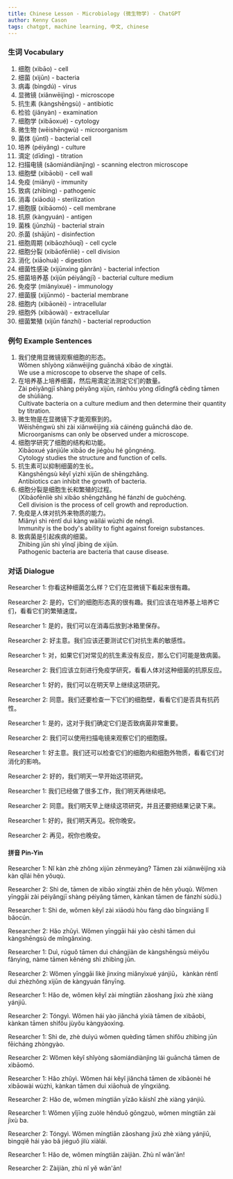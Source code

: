 ```yaml
---
title: Chinese Lesson - Microbiology (微生物学) - ChatGPT
author: Kenny Cason
tags: chatgpt, machine learning, 中文, chinese
---
```


### 生词 Vocabulary

1. 细胞 (xìbāo) - cell
2. 细菌 (xìjūn) - bacteria
3. 病毒 (bìngdú) - virus
4. 显微镜 (xiǎnwēijìng) - microscope
5. 抗生素 (kàngshēngsù) - antibiotic
6. 检验 (jiǎnyàn) - examination
7. 细胞学 (xìbāoxué) - cytology
8. 微生物 (wēishēngwù) - microorganism
9. 菌体 (jūntǐ) - bacterial cell
10. 培养 (péiyǎng) - culture
11. 滴定 (dīdìng) - titration
12. 扫描电镜 (sǎomiándiànjìng) - scanning electron microscope
13. 细胞壁 (xìbāobì) - cell wall
14. 免疫 (miǎnyì) - immunity
15. 致病 (zhìbìng) - pathogenic
16. 消毒 (xiāodú) - sterilization
17. 细胞膜 (xìbāomó) - cell membrane
18. 抗原 (kàngyuán) - antigen
19. 菌株 (jūnzhū) - bacterial strain
20. 杀菌 (shājūn) - disinfection
21. 细胞周期 (xìbāozhōuqī) - cell cycle
22. 细胞分裂 (xìbāofēnliè) - cell division
23. 消化 (xiāohuà) - digestion
24. 细菌性感染 (xìjūnxìng gǎnrǎn) - bacterial infection
25. 细菌培养基 (xìjūn péiyǎngjī) - bacterial culture medium
26. 免疫学 (miǎnyìxué) - immunology
27. 细菌膜 (xìjūnmó) - bacterial membrane
28. 细胞内 (xìbāonèi) - intracellular
29. 细胞外 (xìbāowài) - extracellular
30. 细菌繁殖 (xìjūn fánzhí) - bacterial reproduction

### 例句 Example Sentences

1. 我们使用显微镜观察细胞的形态。<br/>Wǒmen shǐyòng xiǎnwēijìng guānchá xìbāo de xíngtài.<br/>We use a microscope to observe the shape of cells.
2. 在培养基上培养细菌，然后用滴定法测定它们的数量。<br/>Zài péiyǎngjī shàng péiyǎng xìjūn, ránhòu yòng dīdìngfǎ cèdìng tāmen de shùliàng.<br/>Cultivate bacteria on a culture medium and then determine their quantity by titration.
3. 微生物是在显微镜下才能观察到的。<br/>Wēishēngwù shì zài xiǎnwēijìng xià cáinéng guānchá dào de.<br/>Microorganisms can only be observed under a microscope.
4. 细胞学研究了细胞的结构和功能。<br/>Xìbāoxué yánjiūle xìbāo de jiégòu hé gōngnéng.<br/>Cytology studies the structure and function of cells.
5. 抗生素可以抑制细菌的生长。<br/>Kàngshēngsù kěyǐ yìzhì xìjūn de shēngzhǎng.<br/>Antibiotics can inhibit the growth of bacteria.
6. 细胞分裂是细胞生长和繁殖的过程。<br/>(Xìbāofēnliè shì xìbāo shēngzhǎng hé fánzhí de guòchéng.<br/>Cell division is the process of cell growth and reproduction.
7. 免疫是人体对抗外来物质的能力。<br/>Miǎnyì shì réntǐ duì kàng wàilái wùzhì de nénglì.<br/>Immunity is the body's ability to fight against foreign substances.
8. 致病菌是引起疾病的细菌。<br/>Zhìbìng jūn shì yǐnqǐ jíbìng de xìjūn.<br/>Pathogenic bacteria are bacteria that cause disease.

### 对话 Dialogue

Researcher 1: 你看这种细菌怎么样？它们在显微镜下看起来很有趣。

Researcher 2: 是的，它们的细胞形态真的很有趣。我们应该在培养基上培养它们，看看它们的繁殖速度。

Researcher 1: 是的，我们可以在消毒后放到冰箱里保存。

Researcher 2: 好主意。我们应该还要测试它们对抗生素的敏感性。

Researcher 1: 对，如果它们对常见的抗生素没有反应，那么它们可能是致病菌。

Researcher 2: 我们应该立刻进行免疫学研究，看看人体对这种细菌的抗原反应。

Researcher 1: 好的，我们可以在明天早上继续这项研究。

Researcher 2: 同意。我们还要检查一下它们的细胞壁，看看它们是否具有抗药性。

Researcher 1: 是的，这对于我们确定它们是否致病菌非常重要。

Researcher 2: 我们可以使用扫描电镜来观察它们的细胞膜。

Researcher 1: 好主意。我们还可以检查它们的细胞内和细胞外物质，看看它们对消化的影响。

Researcher 2: 好的，我们明天一早开始这项研究。

Researcher 1: 我们已经做了很多工作，我们明天再继续吧。

Researcher 2: 同意。我们明天早上继续这项研究，并且还要把结果记录下来。

Researcher 1: 好的，我们明天再见。祝你晚安。

Researcher 2: 再见，祝你也晚安。

#### 拼音 Pin-Yin

Researcher 1: Nǐ kàn zhè zhǒng xìjūn zěnmeyàng? Tāmen zài xiǎnwēijìng xià kàn qǐlái hěn yǒuqù.

Researcher 2: Shì de, tāmen de xìbāo xíngtài zhēn de hěn yǒuqù. Wǒmen yīnggāi zài péiyǎngjī shàng péiyǎng tāmen, kànkan tāmen de fánzhí sùdù.)

Researcher 1: Shì de, wǒmen kěyǐ zài xiāodú hòu fàng dào bīngxiāng lǐ bǎocún.

Researcher 2: Hǎo zhǔyì. Wǒmen yīnggāi hái yào cèshì tāmen duì kàngshēngsù de mǐngǎnxìng.

Researcher 1: Duì, rúguǒ tāmen duì chángjiàn de kàngshēngsù méiyǒu fǎnyìng, nàme tāmen kěnéng shì zhìbìng jūn.

Researcher 2: Wǒmen yīnggāi lìkè jìnxíng miǎnyìxué yánjiū， kànkàn réntǐ duì zhèzhǒng xìjūn de kàngyuán fǎnyīng.

Researcher 1: Hǎo de, wǒmen kěyǐ zài míngtiān zǎoshang jìxù zhè xiàng yánjiū.

Researcher 2: Tóngyì. Wǒmen hái yào jiǎnchá yíxià tāmen de xìbāobì, kànkan tāmen shìfǒu jùyǒu kàngyàoxìng.

Researcher 1: Shì de, zhè duìyú wǒmen quèdìng tāmen shìfǒu zhìbìng jūn fēicháng zhòngyào.

Researcher 2: Wǒmen kěyǐ shǐyòng sǎomiándiànjìng lái guānchá tāmen de xìbāomó.

Researcher 1: Hǎo zhǔyì. Wǒmen hái kěyǐ jiǎnchá tāmen de xìbāonèi hé xìbāowài wùzhì, kànkan tāmen duì xiāohuà de yǐngxiǎng.

Researcher 2: Hǎo de, wǒmen míngtiān yīzǎo kāishǐ zhè xiàng yánjiū.

Researcher 1: Wǒmen yǐjīng zuòle hěnduō gōngzuò, wǒmen míngtiān zài jìxù ba.

Researcher 2: Tóngyì. Wǒmen míngtiān zǎoshang jìxù zhè xiàng yánjiū, bìngqiě hái yào bǎ jiéguǒ jìlù xiàlái.

Researcher 1: Hǎo de, wǒmen míngtiān zàijiàn. Zhù nǐ wǎn'ān!

Researcher 2: Zàijiàn, zhù nǐ yě wǎn'ān!